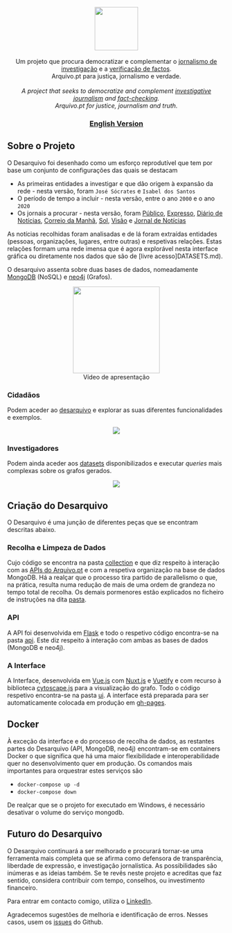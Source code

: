 <!-- <h1 align="center">Desarquivo</h1> -->

<p align="center">
<a href="https://msramalho.github.io/desarquivo/" >
<img height="100px" src="https://i.imgur.com/bbqpudq.gif" />
</a>
<br>
<br>
Um projeto que procura democratizar e complementar o <u>jornalismo de investigação</u> e a <u>verificação de factos</u>. 
<br>
Arquivo.pt para justiça, jornalismo e verdade.
<br>
<br>
<i>A project that seeks to democratize and complement <u>investigative journalism</u> and <u>fact-checking</u>.
<br>
Arquivo.pt for justice, journalism and truth.</i>
<br>
<h3 align="center"><a href="README_en.md">English Version</a></h3>
</p>

## Sobre o Projeto
O Desarquivo foi desenhado como um esforço reprodutível que tem por base um conjunto de configurações das quais se destacam

* As primeiras entidades a investigar e que dão origem à expansão da rede - nesta versão, foram `José Sócrates` e `Isabel dos Santos`
* O período de tempo a incluir - nesta versão, entre o ano `2000` e o ano `2020`
* Os jornais a procurar - nesta versão, foram [Público](https://www.publico.pt/), [Expresso](https://expresso.pt/), [Diário de Notícias](https://www.dn.pt/), [Correio da Manhã](https://www.cmjornal.pt/), [Sol](https://sol.sapo.pt/), [Visão](https://visao.sapo.pt/) e [Jornal de Notícias](https://www.jn.pt/)

As notícias recolhidas foram analisadas e de lá foram extraídas entidades (pessoas, organizações, lugares, entre outras) e respetivas relações. Estas relações formam uma rede imensa que é agora explorável nesta interface gráfica ou diretamente nos dados que são de [livre acesso]DATASETS.md).

O desarquivo assenta sobre duas bases de dados, nomeadamente [MongoDB](https://www.mongodb.com/) (NoSQL) e [neo4j](https://neo4j.com/) (Grafos).

<p align="center">
   <a href="https://youtu.be/tVlOUuRqIVU" >
      <img height="200px" src="https://i.imgur.com/0sHj6Fi.png"/>
   </a>
   <br>
   Vídeo de apresentação
</p>

### Cidadãos
Podem aceder ao [desarquivo](https://msramalho.github.io/desarquivo/) e explorar as suas diferentes funcionalidades e exemplos. 

<p align="center"><img src="https://i.imgur.com/NRxBO0h.png"/></p>


### Investigadores
Podem ainda aceder aos [datasets](DATASETS.md) disponibilizados e executar _queries_ mais complexas sobre os grafos gerados.

<p align="center"><img src="https://i.imgur.com/wNThGU0.png"/></p>

## Criação do Desarquivo
O Desarquivo é uma junção de diferentes peças que se encontram descritas abaixo.

### Recolha e Limpeza de Dados
Cujo código se encontra na pasta [collection](collection/) e que diz respeito à interação com as [APIs do Arquivo.pt](https://github.com/arquivo/pwa-technologies/wiki/APIs) e com a respetiva organização na base de dados MongoDB. Há a realçar que o processo tira partido de parallelismo o que, na prática, resulta numa redução de mais de uma ordem de grandeza no tempo total de recolha. Os demais pormenores estão explicados no ficheiro de instruções na dita [pasta](collection/).

### API
A API foi desenvolvida em [Flask](https://flask.palletsprojects.com/en/1.1.x/) e todo o respetivo código encontra-se na pasta [api](api/). Este diz respeito à interação com ambas as bases de dados (MongoDB e neo4j). 

### A Interface
A Interface, desenvolvida em [Vue.js](https://vuejs.org/) com [Nuxt.js](https://nuxtjs.org/) e [Vuetify](https://vuetifyjs.com/en/) e com recurso à biblioteca [cytoscape.js](https://js.cytoscape.org/) para a visualização do grafo. Todo o código respetivo encontra-se na pasta [ui](ui/). A interface está preparada para ser automaticamente colocada em produção em [gh-pages](https://pages.github.com/).

## Docker
À exceção da interface e do processo de recolha de dados, as restantes partes do Desarquivo (API, MongoDB, neo4j) encontram-se em containers Docker o que significa que há uma maior flexibilidade e interoperabilidade quer no desenvolvimento quer em produção. Os comandos mais importantes para orquestrar estes serviços são 
* `docker-compose up -d`
* `docker-compose down`

De realçar que se o projeto for executado em Windows, é necessário desativar o volume do serviço mongodb.

## Futuro do Desarquivo
O Desarquivo continuará a ser melhorado e procurará tornar-se uma ferramenta mais completa que se afirma como defensora de transparência, liberdade de expressão, e investigação jornalística. As possibilidades são inúmeras e as ideias também. Se te revês neste projeto e acreditas que faz sentido, considera contribuir com tempo, conselhos, ou investimento financeiro. 

Para entrar em contacto comigo, utiliza o [LinkedIn](https://www.linkedin.com/in/msramalho/). 

Agradecemos sugestões de melhoria e identificação de erros. Nesses casos, usem os [issues](https://github.com/msramalho/desarquivo/issues) do Github. 
